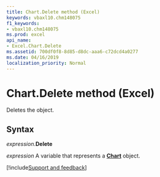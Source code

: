 ```yaml
---
title: Chart.Delete method (Excel)
keywords: vbaxl10.chm148075
f1_keywords:
- vbaxl10.chm148075
ms.prod: excel
api_name:
- Excel.Chart.Delete
ms.assetid: 700df0f8-8d85-d8dc-aaa6-c72dcd4a0277
ms.date: 04/16/2019
localization_priority: Normal
---
```



# Chart.Delete method (Excel)

Deletes the object.


## Syntax

_expression_.**Delete**

_expression_ A variable that represents a **[Chart](Excel.Chart(object).md)** object.




[!include[Support and feedback](~/includes/feedback-boilerplate.md)]